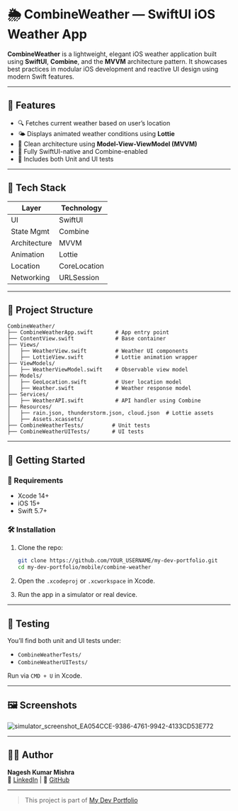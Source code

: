 
# 🌦️ CombineWeather — SwiftUI iOS Weather App

**CombineWeather** is a lightweight, elegant iOS weather application built using **SwiftUI**, **Combine**, and the **MVVM** architecture pattern. It showcases best practices in modular iOS development and reactive UI design using modern Swift features.

---

## 📱 Features

- 🔍 Fetches current weather based on user’s location
- 🌤️ Displays animated weather conditions using **Lottie**
- 🧩 Clean architecture using **Model-View-ViewModel (MVVM)**
- 🚀 Fully SwiftUI-native and Combine-enabled
- 🧪 Includes both Unit and UI tests

---

## 🧱 Tech Stack

| Layer        | Technology |
|--------------|------------|
| UI           | SwiftUI    |
| State Mgmt   | Combine    |
| Architecture | MVVM       |
| Animation    | Lottie     |
| Location     | CoreLocation |
| Networking   | URLSession |

---

## 📂 Project Structure

```
CombineWeather/
├── CombineWeatherApp.swift       # App entry point
├── ContentView.swift             # Base container
├── Views/
│   ├── WeatherView.swift         # Weather UI components
│   ├── LottieView.swift          # Lottie animation wrapper
├── ViewModels/
│   ├── WeatherViewModel.swift    # Observable view model
├── Models/
│   ├── GeoLocation.swift         # User location model
│   ├── Weather.swift             # Weather response model
├── Services/
│   ├── WeatherAPI.swift          # API handler using Combine
├── Resources/
│   ├── rain.json, thunderstorm.json, cloud.json  # Lottie assets
│   ├── Assets.xcassets/
├── CombineWeatherTests/         # Unit tests
├── CombineWeatherUITests/       # UI tests
```

---

## 🚀 Getting Started

### 🧰 Requirements

- Xcode 14+
- iOS 15+
- Swift 5.7+

### 🛠 Installation

1. Clone the repo:
   ```bash
   git clone https://github.com/YOUR_USERNAME/my-dev-portfolio.git
   cd my-dev-portfolio/mobile/combine-weather
   ```

2. Open the `.xcodeproj` or `.xcworkspace` in Xcode.

3. Run the app in a simulator or real device.

---

## 🧪 Testing

You’ll find both unit and UI tests under:

- `CombineWeatherTests/`
- `CombineWeatherUITests/`

Run via `CMD + U` in Xcode.

---

## 🖼️ Screenshots
![simulator_screenshot_EA054CCE-9386-4761-9942-4133CD53E772](https://github.com/user-attachments/assets/409b22ba-12d2-48b5-b764-52661fc761f0)

---

## 🙋‍♂️ Author

**Nagesh Kumar Mishra**  
🔗 [LinkedIn](https://linkedin.com/in/nageshkumarmishra) | 🐙 [GitHub](https://github.com/nageshkumarmishra)

---

> This project is part of [My Dev Portfolio](https://github.com/nageshkumarmishra/my-dev-portfolio)
